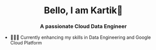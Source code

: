 <h1 align="center"> Bello, I am Kartik👋</h1>
<h3 align="center"> A passionate Cloud Data Engineer</h3>

- 🧑🏻‍🏫 Currently enhancing my skills in Data Engineering and Google Cloud Platform



